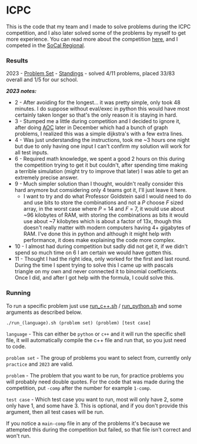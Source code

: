 # ICPC

This is the code that my team and I made to solve problems during the ICPC competition, and I also later solved some of the problems by myself to get more experience. You can read more about the competition [here](https://icpc.global/), and I competed in the [SoCal Regional](http://socalcontest.org/current/index.shtml). 

### Results

2023 - [Problem Set](http://socalcontest.org/history/2023/SCICPC-2023-2024-ProblemSet.pdf) - [Standings](http://socalcontest.org/history/2023/SCICPC-2023-2024-PreliminaryResults.html) - solved 4/11 problems, placed 33/83 overall and 1/5 for our school.

**_2023 notes:_**
+ 2 - After avoiding for the longest... it was pretty simple, only took 48 minutes. I do suppose without eval/exec in python this would have most certainly taken longer so that's the only reason it is staying in hard.
+ 3 - Stumped me a little during competition and I decided to ignore it, after doing [AOC](https://adventofcode.com/2023) later in December which had a bunch of graph problems, I realized this was a simple dijkstra's with a few extra lines.
+ 4 - Was just understanding the instructions, took me ~3 hours one night but due to only having one input I can't confirm my solution will work for all test inputs.
+ 6 - Required math knowledge, we spent a good 2 hours on this during the competition trying to get it but couldn't, after spending time making a terrible simulation (might try to improve that later) I was able to get an extremely precise answer.
+ 9 - Much simpler solution than I thought, wouldn't really consider this hard anymore but comsidering only 4 teams got it, I'll just leave it here.
  * I want to try and do what Professor Goldstein said I would need to do and use bits to store the combinations and not a _P_ choose _F_ sized array, in the worst case where _P_ = 14 and _F_ = 7, it would use about ~96 kilobytes of RAM, with storing the combinations as bits it would use about ~7 kilobytes which is about a factor of 13x, though this doesn't really matter with modern computers having 4+ gigabytes of RAM.
  I've done this in python and although it might help with performance, it does make explaining the code more complex.
+ 10 - I almost had during competition but sadly did not get it, if we didn't spend so much time on 6 I am certain we would have gotten this.
+ 11 - Thought I had the right idea, only worked for the first and last round. During the time I spent trying to solve this I came up with pascals triangle on my own and never connected it to binomial coefficients. Once I did, and after I got help with the formula, I could solve this.

### Running

To run a specific problem just use [run_c++.sh](./run_c++.sh) / [run_python.sh](./run_python.sh) and some arguments as described below.

```
./run_(language).sh (problem set) (problem) [test case]
```
`language` - This can either be `python` or `c++` and it will run the specific shell file, it will automatically compile the c++ file and run that, so you just need to code.

`problem set` - The group of problems you want to select from, currently only `practice` and `2023` are valid.

`problem` - The problem that you want to be run, for practice problems you will probably need double quotes. For the code that was made during the competition, put `-comp` after the number for example `1-comp`.

`test case` - Which test case you want to run, most will only have 2, some only have 1, and some have 3. This is optional, and if you don't provide this argument, then all test cases will be run.

If you notice a `main-comp` file in any of the problems it's because we attempted this during the competition but failed, so that file isn't correct and won't run.

